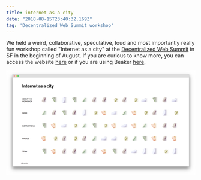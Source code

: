 ```yaml
---
title: internet as a city
date: "2018-08-15T23:40:32.169Z"
tag: 'Decentralized Web Summit workshop'
---
```


We held a weird, collaborative, speculative, loud and most importantly really fun workshop called "Internet as a city" at the [Decentralized Web Summit](https://decentralizedweb.net/) in SF in the beginning of August. If you are curious to know more, you can access the website [here](https://internetas.city/) or if you are using Beaker [here](dat://internetasacity.hashbase.io/).

![website](internetasacity.png)
